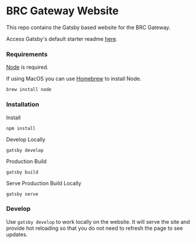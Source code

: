 # BRC Gateway Website
This repo contains the Gatsby based website for the BRC Gateway.

Access Gatsby's default starter readme [here](README-gatsby.md).

### Requirements
[Node](https://nodejs.org/en/) is required.

If using MacOS you can use [Homebrew](https://brew.sh/) to install Node.

`brew install node`

### Installation

Install

`npm install`

Develop Locally

`gatsby develop`

Production Build

`gatsby build`

Serve Production Build Locally

`gatsby serve`

### Develop

Use `gatsby develop` to work locally on the website. It will serve the site and provide hot reloading so that you do not need to refresh the page to see updates.

